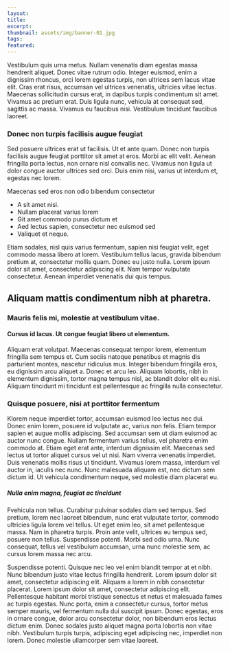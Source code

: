 ```yaml
---
layout:
title:
excerpt:
thumbnail: assets/img/banner-01.jpg
tags:
featured:
---
```



Vestibulum quis urna metus. Nullam venenatis diam egestas massa hendrerit aliquet. Donec vitae rutrum odio. Integer euismod, enim a dignissim rhoncus, orci lorem egestas turpis, non ultrices sem lacus vitae elit. Cras erat risus, accumsan vel ultrices venenatis, ultricies vitae lectus. Maecenas sollicitudin cursus erat, in dapibus turpis condimentum sit amet. Vivamus ac pretium erat. Duis ligula nunc, vehicula at consequat sed, sagittis ac massa. Vivamus eu faucibus nisi. Vestibulum tincidunt faucibus laoreet.


### Donec non turpis facilisis augue feugiat

Sed posuere ultrices erat ut facilisis. Ut et ante quam. Donec non turpis facilisis augue feugiat porttitor sit amet at eros. Morbi ac elit velit. Aenean fringilla porta lectus, non ornare nisl convallis nec. Vivamus non ligula ut dolor congue auctor ultrices sed orci. Duis enim nisi, varius ut interdum et, egestas nec lorem.

Maecenas sed eros non odio bibendum consectetur

- A sit amet nisi.
- Nullam placerat varius lorem
- Git amet commodo purus dictum et
- Aed lectus sapien, consectetur nec euismod sed
- Valiquet et neque.

Etiam sodales, nisl quis varius fermentum, sapien nisi feugiat velit, eget commodo massa libero at lorem. Vestibulum tellus lacus, gravida bibendum pretium at, consectetur mollis quam. Donec eu justo nulla. Lorem ipsum dolor sit amet, consectetur adipiscing elit. Nam tempor vulputate consectetur. Aenean imperdiet venenatis dui quis tempus.


## Aliquam mattis condimentum nibh at pharetra.

### Mauris felis mi, molestie at vestibulum vitae.

#### Cursus id lacus. Ut congue feugiat libero ut elementum.

Aliquam erat volutpat. Maecenas consequat tempor lorem, elementum fringilla sem tempus et. Cum sociis natoque penatibus et magnis dis parturient montes, nascetur ridiculus mus. Integer bibendum fringilla eros, eu dignissim arcu aliquet a. Donec et arcu leo. Aliquam lobortis, nibh in elementum dignissim, tortor magna tempus nisl, ac blandit dolor elit eu nisi. Aliquam tincidunt mi tincidunt est pellentesque ac fringilla nulla consectetur.


### Quisque posuere, nisi at porttitor fermentum

Klorem neque imperdiet tortor, accumsan euismod leo lectus nec dui. Donec enim lorem, posuere id vulputate ac, varius non felis. Etiam tempor sapien et augue mollis adipiscing. Sed accumsan sem ut diam euismod ac auctor nunc congue. Nullam fermentum varius tellus, vel pharetra enim commodo at. Etiam eget erat ante, interdum dignissim elit. Maecenas sed lectus ut tortor aliquet cursus vel ut nisi. Nam viverra venenatis imperdiet. Duis venenatis mollis risus ut tincidunt. Vivamus lorem massa, interdum vel auctor in, iaculis nec nunc. Nunc malesuada aliquam est, nec dictum sem dictum id. Ut vehicula condimentum neque, sed molestie diam placerat eu.

##### Nulla enim magna, feugiat ac tincidunt

Fvehicula non tellus. Curabitur pulvinar sodales diam sed tempus. Sed pretium, lorem nec laoreet bibendum, nunc erat vulputate tortor, commodo ultricies ligula lorem vel tellus. Ut eget enim leo, sit amet pellentesque massa. Nam in pharetra turpis. Proin ante velit, ultrices eu tempus sed, posuere non tellus. Suspendisse potenti. Morbi sed odio urna. Nunc consequat, tellus vel vestibulum accumsan, urna nunc molestie sem, ac cursus lorem massa nec arcu.

Suspendisse potenti. Quisque nec leo vel enim blandit tempor at et nibh. Nunc bibendum justo vitae lectus fringilla hendrerit. Lorem ipsum dolor sit amet, consectetur adipiscing elit. Aliquam a lorem in nibh consectetur placerat. Lorem ipsum dolor sit amet, consectetur adipiscing elit. Pellentesque habitant morbi tristique senectus et netus et malesuada fames ac turpis egestas. Nunc porta, enim a consectetur cursus, tortor metus semper mauris, vel fermentum nulla dui suscipit ipsum. Donec egestas, eros in ornare congue, dolor arcu consectetur dolor, non bibendum eros lectus dictum enim. Donec sodales justo aliquet magna porta lobortis non vitae nibh. Vestibulum turpis turpis, adipiscing eget adipiscing nec, imperdiet non lorem. Donec molestie ullamcorper sem vitae laoreet.